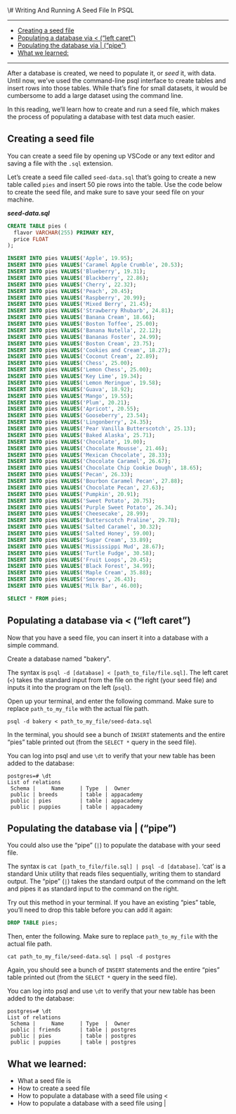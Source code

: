 \\# Writing And Running A Seed File In PSQL
________________________________________________________________________________
<!-- @import "[TOC]" {cmd="toc" depthFrom=2 depthTo=6 orderedList=false} -->

<!-- code_chunk_output -->

- [Creating a seed file](#creating-a-seed-file)
- [Populating a database via < (“left caret”)](#populating-a-database-via--left-caret)
- [Populating the database via | (“pipe”)](#populating-the-database-via--pipe)
- [What we learned:](#what-we-learned)

<!-- /code_chunk_output -->
________________________________________________________________________________

After a database is created, we need to populate it, or _seed_ it, with data.
Until now, we’ve used the command-line psql interface to create tables and
insert rows into those tables. While that’s fine for small datasets, it would
be cumbersome to add a large dataset using the command line.

In this reading, we’ll learn how to create and run a seed file, which makes the
process of populating a database with test data much easier.

## Creating a seed file

You can create a seed file by opening up VSCode or any text editor and saving a
file with the `.sql` extension.

Let’s create a seed file called `seed-data.sql` that’s going to create a new
table called `pies` and insert 50 pie rows into the table. Use the code below
to create the seed file, and make sure to save your seed file on your machine.

_**seed-data.sql**_
```sql
CREATE TABLE pies (
  flavor VARCHAR(255) PRIMARY KEY,
  price FLOAT
);

INSERT INTO pies VALUES('Apple', 19.95);
INSERT INTO pies VALUES('Caramel Apple Crumble', 20.53);
INSERT INTO pies VALUES('Blueberry', 19.31);
INSERT INTO pies VALUES('Blackberry', 22.86);
INSERT INTO pies VALUES('Cherry', 22.32);
INSERT INTO pies VALUES('Peach', 20.45);
INSERT INTO pies VALUES('Raspberry', 20.99);
INSERT INTO pies VALUES('Mixed Berry', 21.45);
INSERT INTO pies VALUES('Strawberry Rhubarb', 24.81);
INSERT INTO pies VALUES('Banana Cream', 18.66);
INSERT INTO pies VALUES('Boston Toffee', 25.00);
INSERT INTO pies VALUES('Banana Nutella', 22.12);
INSERT INTO pies VALUES('Bananas Foster', 24.99);
INSERT INTO pies VALUES('Boston Cream', 23.75);
INSERT INTO pies VALUES('Cookies and Cream', 18.27);
INSERT INTO pies VALUES('Coconut Cream', 22.89);
INSERT INTO pies VALUES('Chess', 25.00);
INSERT INTO pies VALUES('Lemon Chess', 25.00);
INSERT INTO pies VALUES('Key Lime', 19.34);
INSERT INTO pies VALUES('Lemon Meringue', 19.58);
INSERT INTO pies VALUES('Guava', 18.92);
INSERT INTO pies VALUES('Mango', 19.55);
INSERT INTO pies VALUES('Plum', 20.21);
INSERT INTO pies VALUES('Apricot', 20.55);
INSERT INTO pies VALUES('Gooseberry', 23.54);
INSERT INTO pies VALUES('Lingonberry', 24.35);
INSERT INTO pies VALUES('Pear Vanilla Butterscotch', 25.13);
INSERT INTO pies VALUES('Baked Alaska', 25.71);
INSERT INTO pies VALUES('Chocolate', 19.00);
INSERT INTO pies VALUES('Chocolate Mousse', 21.46);
INSERT INTO pies VALUES('Mexican Chocolate', 28.33);
INSERT INTO pies VALUES('Chocolate Caramel', 26.67);
INSERT INTO pies VALUES('Chocolate Chip Cookie Dough', 18.65);
INSERT INTO pies VALUES('Pecan', 26.33);
INSERT INTO pies VALUES('Bourbon Caramel Pecan', 27.88);
INSERT INTO pies VALUES('Chocolate Pecan', 27.63);
INSERT INTO pies VALUES('Pumpkin', 20.91);
INSERT INTO pies VALUES('Sweet Potato', 20.75);
INSERT INTO pies VALUES('Purple Sweet Potato', 26.34);
INSERT INTO pies VALUES('Cheesecake', 28.99);
INSERT INTO pies VALUES('Butterscotch Praline', 29.78);
INSERT INTO pies VALUES('Salted Caramel', 30.32);
INSERT INTO pies VALUES('Salted Honey', 59.00);
INSERT INTO pies VALUES('Sugar Cream', 33.89);
INSERT INTO pies VALUES('Mississippi Mud', 28.67);
INSERT INTO pies VALUES('Turtle Fudge', 30.58);
INSERT INTO pies VALUES('Fruit Loops', 20.45);
INSERT INTO pies VALUES('Black Forest', 34.99);
INSERT INTO pies VALUES('Maple Cream', 35.88);
INSERT INTO pies VALUES('Smores', 26.43);
INSERT INTO pies VALUES('Milk Bar', 46.00);

SELECT * FROM pies;
```

## Populating a database via < (“left caret”)

Now that you have a seed file, you can insert it into a database with a
simple command.

Create a database named "bakery".

The syntax is `psql -d [database] < [path_to_file/file.sql]`. The left caret
(`<`) takes the standard input from the file on the right (your seed file) and
inputs it into the program on the left (`psql`).

Open up your terminal, and enter the following command. Make sure to replace
`path_to_my_file` with the actual file path.

```shell
psql -d bakery < path_to_my_file/seed-data.sql
```

In the terminal, you should see a bunch of `INSERT` statements and the entire
“pies” table printed out (from the `SELECT *` query in the seed file).

You can log into psql and use `\dt` to verify that your new table has been
added to the database:

```shell
postgres=# \dt
List of relations
 Schema |     Name     | Type  |  Owner
 public | breeds       | table | appacademy
 public | pies         | table | appacademy
 public | puppies      | table | appacademy
```

## Populating the database via | (“pipe”)

You could also use the “pipe” (`|`) to populate the database with your seed
file.

The syntax is `cat [path_to_file/file.sql] | psql -d [database]`. ‘cat’ is a
standard Unix utility that reads files sequentially, writing them to standard
output. The “pipe” (`|`) takes the standard output of the command on the left
and pipes it as standard input to the command on the right.

Try out this method in your terminal. If you have an existing “pies” table,
you’ll need to drop this table before you can add it again:

```sql
DROP TABLE pies;
```

Then, enter the following. Make sure to replace `path_to_my_file` with the
actual file path.

```shell
cat path_to_my_file/seed-data.sql | psql -d postgres
```

Again, you should see a bunch of `INSERT` statements and the entire “pies”
table printed out (from the `SELECT *` query in the seed file).

You can log into psql and use `\dt` to verify that your new table has been
added to the database:

```shell
postgres=# \dt
List of relations
 Schema |     Name     | Type  |  Owner
 public | friends      | table | postgres
 public | pies         | table | postgres
 public | puppies      | table | postgres
```

## What we learned:

* What a seed file is
* How to create a seed file
* How to populate a database with a seed file using <
* How to populate a database with a seed file using |

